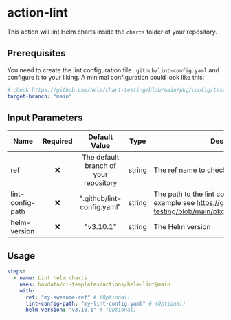 # action-lint

This action will lint Helm charts inside the `charts` folder of your repository.

## Prerequisites

You need to create the lint configuration file `.github/lint-config.yaml` and configure it to your liking.
A minimal configuration could look like this:

```yaml
# check https://github.com/helm/chart-testing/blob/main/pkg/config/test_config.yaml for possible configurations
target-branch: "main"
```

## Input Parameters

| Name             | Required |             Default Value             |  Type  | Description                                                                                                                              |
| ---------------- | :------: | :-----------------------------------: | :----: | ---------------------------------------------------------------------------------------------------------------------------------------- |
| ref              |    ❌    | The default branch of your repository | string | The ref name to checkout the repository                                                                                                  |
| lint-config-path |    ❌    |      ".github/lint-config.yaml"       | string | The path to the lint configuration file (For an example see https://github.com/helm/chart-testing/blob/main/pkg/config/test_config.yaml) |
| helm-version     |    ❌    |               "v3.10.1"               | string | The Helm version                                                                                                                         |

## Usage

```yaml
steps:
  - name: Lint helm charts
    uses: bakdata/ci-templates/actions/helm-lint@main
    with:
      ref: "my-awesome-ref" # (Optional)
      lint-config-path: "my-lint-config.yaml" # (Optional)
      helm-version: "v3.10.1" # (Optional)
```
